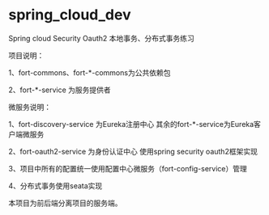 # spring_cloud_dev
Spring cloud Security Oauth2 本地事务、分布式事务练习

项目说明：

1、fort-commons、fort-*-commons为公共依赖包

2、fort-*-service 为服务提供者

微服务说明：

1、fort-discovery-service 为Eureka注册中心 其余的fort-*-service为Eureka客户端微服务

2、fort-oauth2-service 为身份认证中心 使用spring security oauth2框架实现

3、项目中所有的配置统一使用配置中心微服务（fort-config-service）管理

4、分布式事务使用seata实现

本项目为前后端分离项目的服务端。

